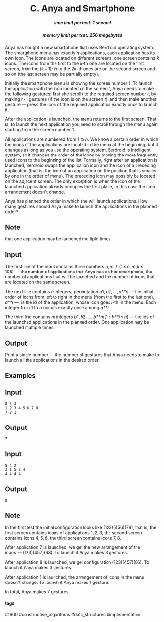 <h1 style='text-align: center;'> C. Anya and Smartphone</h1>

<h5 style='text-align: center;'>time limit per test: 1 second</h5>
<h5 style='text-align: center;'>memory limit per test: 256 megabytes</h5>

Anya has bought a new smartphone that uses Berdroid operating system. The smartphone menu has exactly *n* applications, each application has its own icon. The icons are located on different screens, one screen contains *k* icons. The icons from the first to the *k*-th one are located on the first screen, from the (*k* + 1)-th to the 2*k*-th ones are on the second screen and so on (the last screen may be partially empty).

Initially the smartphone menu is showing the screen number 1. To launch the application with the icon located on the screen *t*, Anya needs to make the following gestures: first she scrolls to the required screen number *t*, by making *t* - 1 gestures (if the icon is on the screen *t*), and then make another gesture — press the icon of the required application exactly once to launch it.

After the application is launched, the menu returns to the first screen. That is, to launch the next application you need to scroll through the menu again starting from the screen number 1.

All applications are numbered from 1 to *n*. We know a certain order in which the icons of the applications are located in the menu at the beginning, but it changes as long as you use the operating system. Berdroid is intelligent system, so it changes the order of the icons by moving the more frequently used icons to the beginning of the list. Formally, right after an application is launched, Berdroid swaps the application icon and the icon of a preceding application (that is, the icon of an application on the position that is smaller by one in the order of menu). The preceding icon may possibly be located on the adjacent screen. The only exception is when the icon of the launched application already occupies the first place, in this case the icon arrangement doesn't change.

Anya has planned the order in which she will launch applications. How many gestures should Anya make to launch the applications in the planned order? 

## Note

 that one application may be launched multiple times.

## Input

The first line of the input contains three numbers *n*, *m*, *k* (1 ≤ *n*, *m*, *k* ≤ 105) — the number of applications that Anya has on her smartphone, the number of applications that will be launched and the number of icons that are located on the same screen.

The next line contains *n* integers, permutation *a*1, *a*2, ..., *a**n* — the initial order of icons from left to right in the menu (from the first to the last one), *a**i* —  is the id of the application, whose icon goes *i*-th in the menu. Each integer from 1 to *n* occurs exactly once among *a**i*.

The third line contains *m* integers *b*1, *b*2, ..., *b**m*(1 ≤ *b**i* ≤ *n*) — the ids of the launched applications in the planned order. One application may be launched multiple times.

## Output

Print a single number — the number of gestures that Anya needs to make to launch all the applications in the desired order.

## Examples

## Input


```
8 3 3  
1 2 3 4 5 6 7 8  
7 8 1  

```
## Output


```
7  

```
## Input


```
5 4 2  
3 1 5 2 4  
4 4 4 4  

```
## Output


```
8  

```
## Note

In the first test the initial configuration looks like (123)(456)(78), that is, the first screen contains icons of applications 1, 2, 3, the second screen contains icons 4, 5, 6, the third screen contains icons 7, 8. 

After application 7 is launched, we get the new arrangement of the icons — (123)(457)(68). To launch it Anya makes 3 gestures. 

After application 8 is launched, we get configuration (123)(457)(86). To launch it Anya makes 3 gestures. 

After application 1 is launched, the arrangement of icons in the menu doesn't change. To launch it Anya makes 1 gesture.

In total, Anya makes 7 gestures.



#### tags 

#1600 #constructive_algorithms #data_structures #implementation 